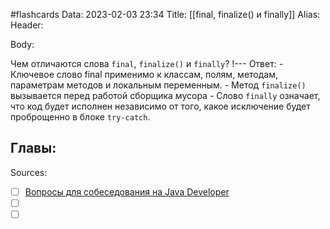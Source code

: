 #flashcards
Data: 2023-02-03 23:34
Title: [[final, finalize() и finally]]
Alias:
Header:




Body:



Чем отличаются слова `final`, `finalize()` и `finally`?
!---
Ответ:
	- Ключевое слово final применимо к классам, полям, методам, параметрам методов и локальным переменным.
	- Метод `finalize()` вызывается перед работой сборщика мусора
	- Слово `finally` означает, что код будет исполнен независимо от того, какое исключение будет проброщенно в блоке `try-catch`.
<!--SR:!2023-11-03,10,670-->




Главы:
-


Sources:
- [ ] [Вопросы для собеседования на Java Developer](https://github.com/enhorse/java-interview/blob/master/README.md#%D0%9E%D0%9E%D0%9F)
- [ ] []()
- [ ] []()

